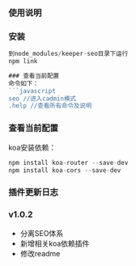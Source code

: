 ### 使用说明

### 安装
```javascript
到node_modules/keeper-seo目录下运行
npm link

### 查看当前配置
命令如下：
```javascript
seo //进入cadmin模式
.help //查看所有命令及说明
```

### 查看当前配置
koa安装依赖：
```javascript
npm install koa-router --save-dev
npm install koa-cors --save-dev
```

### 插件更新日志

### v1.0.2
- 分离SEO体系
- 新增相关koa依赖插件
- 修改readme
